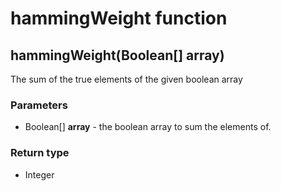 hammingWeight function
======================
hammingWeight(Boolean[] **array**)
----------------------------------

The sum of the true elements of the given boolean array

### Parameters

- Boolean[] **array** - the boolean array to sum the elements of.

### Return type

- Integer



